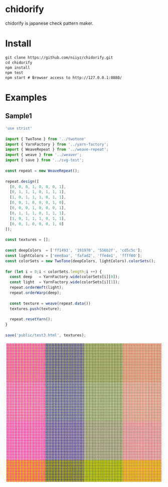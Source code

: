 # chidorify

chidorify is japanese check pattern maker.

# Install

```
git clone https://github.com/niiyz/chidorify.git
cd chidorify
npm install
npm test
npm start # Browser access to http://127.0.0.1:8080/
```
# Examples

## Sample1

``` js
'use strict'

import { TwoTone } from '../twotone'
import { YarnFactory } from '../yarn-factory';
import { WeaveRepeat } from '../weave-repeat';
import { weave } from '../weaver';
import { save } from '../svg-test';

const repeat = new WeaveRepeat();

repeat.design([
  [0, 0, 0, 1, 0, 0, 0, 1],
  [0, 1, 1, 1, 0, 1, 1, 1],
  [1, 0, 1, 1, 1, 0, 1, 1],
  [0, 0, 1, 0, 0, 0, 1, 0],
  [0, 0, 0, 1, 0, 0, 0, 1],
  [0, 1, 1, 1, 0, 1, 1, 1],
  [1, 0, 1, 1, 1, 0, 1, 1],
  [0, 0, 1, 0, 0, 0, 1, 0]
]);

const textures = [];

const deepColors  = ['ff1493', '191970', '556b2f', 'cd5c5c'];
const lightColors = ['eee8aa', 'fafad2', 'ffe4e1', 'ffff00'];
const colorSets = new TwoTone(deepColors, lightColors).colorSets();

for (let i = 0;i < colorSets.length;i ++) {
  const deep   = YarnFactory.wide(colorSets[i][0]);
  const light  = YarnFactory.wide(colorSets[i][1]);
  repeat.orderWeft(light);
  repeat.orderWarp(deep);

  const texture = weave(repeat.data())
  textures.push(texture);

  repeat.resetYarn();
}

save('public/test3.html', textures);
```

![screenshot](https://github.com/niiyz/chidorify/blob/master/screenshot_test3.png "screenshot")
